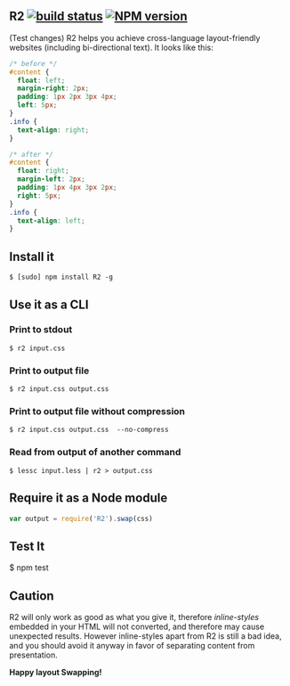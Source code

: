 R2 [![build status](https://secure.travis-ci.org/ded/R2.png)](http://travis-ci.org/ded/R2) [![NPM version](https://badge.fury.io/js/R2.png)](http://badge.fury.io/js/R2)
------------------------------------------------------------------------------------------------------------------------------------------------------------------------

(Test changes)
R2 helps you achieve cross-language layout-friendly websites (including bi-directional text). It looks like this:

``` css
/* before */
#content {
  float: left;
  margin-right: 2px;
  padding: 1px 2px 3px 4px;
  left: 5px;
}
.info {
  text-align: right;
}

/* after */
#content {
  float: right;
  margin-left: 2px;
  padding: 1px 4px 3px 2px;
  right: 5px;
}
.info {
  text-align: left;
}
```

Install it
----------

    $ [sudo] npm install R2 -g

Use it as a CLI
---------------

### Print to stdout
    
    $ r2 input.css
  
### Print to output file
    
    $ r2 input.css output.css

### Print to output file without compression

    $ r2 input.css output.css  --no-compress

### Read from output of another command
    
    $ lessc input.less | r2 > output.css

Require it as a Node module
------------------------------

``` js
var output = require('R2').swap(css)
```

Test It
----------

   $ npm test

Caution
--------
R2 will only work as good as what you give it, therefore *inline-styles* embedded in your HTML will not converted, and therefore may cause unexpected results. However inline-styles apart from R2 is still a bad idea, and you should avoid it anyway in favor of separating content from presentation.

**Happy layout Swapping!**
